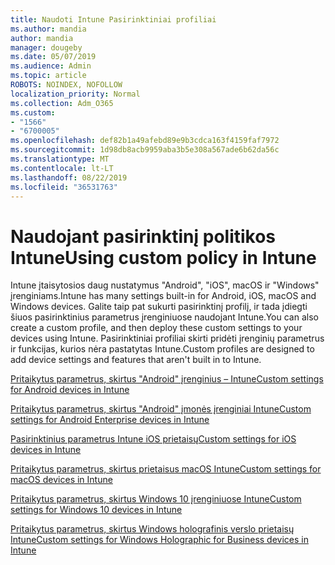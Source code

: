 ```yaml
---
title: Naudoti Intune Pasirinktiniai profiliai
ms.author: mandia
author: mandia
manager: dougeby
ms.date: 05/07/2019
ms.audience: Admin
ms.topic: article
ROBOTS: NOINDEX, NOFOLLOW
localization_priority: Normal
ms.collection: Adm_O365
ms.custom:
- "1566"
- "6700005"
ms.openlocfilehash: def82b1a49afebd89e9b3cdca163f4159faf7972
ms.sourcegitcommit: 1d98db8acb9959aba3b5e308a567ade6b62da56c
ms.translationtype: MT
ms.contentlocale: lt-LT
ms.lasthandoff: 08/22/2019
ms.locfileid: "36531763"
---
```

# <a name="using-custom-policy-in-intune"></a><span data-ttu-id="a0376-102">Naudojant pasirinktinį politikos Intune</span><span class="sxs-lookup"><span data-stu-id="a0376-102">Using custom policy in Intune</span></span>

<span data-ttu-id="a0376-103">Intune įtaisytosios daug nustatymus "Android", "iOS", macOS ir "Windows" įrenginiams.</span><span class="sxs-lookup"><span data-stu-id="a0376-103">Intune has many settings built-in for Android, iOS, macOS and Windows devices.</span></span> <span data-ttu-id="a0376-104">Galite taip pat sukurti pasirinktinį profilį, ir tada įdiegti šiuos pasirinktinius parametrus įrenginiuose naudojant Intune.</span><span class="sxs-lookup"><span data-stu-id="a0376-104">You can also create a custom profile, and then deploy these custom settings to your devices using Intune.</span></span> <span data-ttu-id="a0376-105">Pasirinktiniai profiliai skirti pridėti įrenginių parametrus ir funkcijas, kurios nėra pastatytas Intune.</span><span class="sxs-lookup"><span data-stu-id="a0376-105">Custom profiles are designed to add device settings and features that aren't built in to Intune.</span></span>

[<span data-ttu-id="a0376-106">Pritaikytus parametrus, skirtus "Android" įrenginius – Intune</span><span class="sxs-lookup"><span data-stu-id="a0376-106">Custom settings for Android devices in Intune</span></span>](https://docs.microsoft.com/intune/custom-settings-android)

[<span data-ttu-id="a0376-107">Pritaikytus parametrus, skirtus "Android" įmonės įrenginiai Intune</span><span class="sxs-lookup"><span data-stu-id="a0376-107">Custom settings for Android Enterprise devices in Intune</span></span>](https://docs.microsoft.com/intune/custom-settings-android-for-work)

[<span data-ttu-id="a0376-108">Pasirinktinius parametrus Intune iOS prietaisų</span><span class="sxs-lookup"><span data-stu-id="a0376-108">Custom settings for iOS devices in Intune</span></span>](https://docs.microsoft.com/intune/custom-settings-ios)

[<span data-ttu-id="a0376-109">Pritaikytus parametrus, skirtus prietaisus macOS Intune</span><span class="sxs-lookup"><span data-stu-id="a0376-109">Custom settings for macOS devices in Intune</span></span>](https://docs.microsoft.com/intune/custom-settings-macos)

[<span data-ttu-id="a0376-110">Pritaikytus parametrus, skirtus Windows 10 įrenginiuose Intune</span><span class="sxs-lookup"><span data-stu-id="a0376-110">Custom settings for Windows 10 devices in Intune</span></span>](https://docs.microsoft.com/intune/custom-settings-windows-10)

[<span data-ttu-id="a0376-111">Pritaikytus parametrus, skirtus Windows holografinis verslo prietaisų Intune</span><span class="sxs-lookup"><span data-stu-id="a0376-111">Custom settings for Windows Holographic for Business devices in Intune</span></span>](https://docs.microsoft.com/intune/custom-settings-windows-holographic)